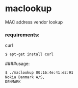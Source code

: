 # maclookup
MAC address vendor lookup

### requirements:
curl
```bash
$ apt-get install curl
```
####usage:
```bash
$ ./maclookup 00:16:4e:41:e2:91
Nokia Danmark A/S,
DENMARK
```
